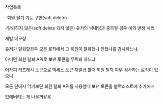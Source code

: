 작업목록

-회원 탈퇴 기능 구현(soft delete)

-탈퇴하지 않은(soft delete 되지 않은) 유저의 닉네임과 중복될 경우 예외 발생 처리

개발 메모장

유저가 탈퇴할경우 모든 로직에서 그 회원이 탈퇴했나 안했나를 검사하느냐,

아니면 회원 탈퇴 API로 보낸 토큰을 무력화 하느냐

어차피 리프레시 토큰으로 액세스 토큰 재발급 할때 회원 탈퇴 여부 검사하는 로직이 있으니

모든 단에서 막기보단 회원 탈퇴 API를 사용할때 보낸 토큰을 블랙리스트에 추가해서

없애버리는 게 나을꺼같음